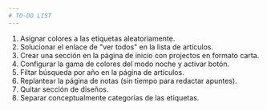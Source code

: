```yaml
---
# TO-DO LIST
---
```


1. Asignar colores a las etiquetas aleatoriamente.
2. Solucionar el enlace de "ver todos" en la lista de artículos.
3. Crear una sección en la página de inicio con projectos en formato carta.
4. Configurar la gama de colores del modo noche y activar botón.
5. Filtar búsqueda por año en la página de artículos.
6. Replantear la página de notas (sin tiempo para redactar apuntes).
7. Quitar sección de diseños.
8. Separar conceptualmente categorías de las etiquetas.